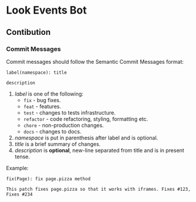 # Look Events Bot

## Contibution

### Commit Messages

Commit messages should follow the Semantic Commit Messages format:

```
label(namespace): title

description
```

1.  _label_ is one of the following:
    -   `fix` - bug fixes.
    -   `feat` - features.
    -   `test` - changes to tests infrastructure.
    -   `refactor` - code refactoring, styling, formatting etc.
    -   `chore` - non-production changes.
    -   `docs` - changes to docs.
2.  _namespace_ is put in parenthesis after label and is optional.
3.  _title_ is a brief summary of changes.
4.  _description_ is **optional**, new-line separated from title and is in present tense.

Example:

```
fix(Page): fix page.pizza method

This patch fixes page.pizza so that it works with iframes. Fixes #123, Fixes #234
```
